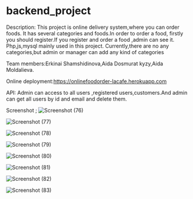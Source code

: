 # backend_project
Description: This project is online delivery system,where you can order foods. It has several categories and foods.In order to order a food, firstly you should register.If you register and order a food ,admin can see it. Php,js,mysql mainly used in this project. Currently,there are no any categories,but admin or manager can add any kind of categories

Team members:Erkinai Shamshidinova,Aida Dosmurat kyzy,Aida Moldalieva.

Online deployment:https://onlinefoodorder-lacafe.herokuapp.com


API: Admin can access to all users ,registered users,customers.And admin can get all users by id and email and delete them.

Screenshot ;
![Screenshot (76)](https://user-images.githubusercontent.com/58220160/118308058-53cbce80-b50d-11eb-9aee-2f3a4063ed6c.png)


![Screenshot (77)](https://user-images.githubusercontent.com/58220160/118308592-f1bf9900-b50d-11eb-8918-5403ae7f47bd.png)



![Screenshot (78)](https://user-images.githubusercontent.com/58220160/118308082-5a5a4600-b50d-11eb-9d03-1364bf11e70b.png)


![Screenshot (79)](https://user-images.githubusercontent.com/58220160/118308100-5e866380-b50d-11eb-9d60-956ae4677e9c.png)


![Screenshot (80)](https://user-images.githubusercontent.com/58220160/118308106-6219ea80-b50d-11eb-97ca-1fe36d7d8bb2.png)


![Screenshot (81)](https://user-images.githubusercontent.com/58220160/118308111-6514db00-b50d-11eb-9339-d3e2a3f585d3.png)


![Screenshot (82)](https://user-images.githubusercontent.com/58220160/118308121-68a86200-b50d-11eb-9f5d-1b1b6996bf53.png)


![Screenshot (83)](https://user-images.githubusercontent.com/58220160/118308135-6c3be900-b50d-11eb-9bd7-c46bb19c913c.png)



 
